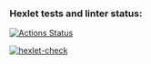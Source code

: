 ### Hexlet tests and linter status:
[![Actions Status](https://github.com/ppeter777/java-project-71/workflows/hexlet-check/badge.svg)](https://github.com/ppeter777/java-project-71/actions)

[![hexlet-check](https://github.com/ppeter777/java-project-71/actions/workflows/hexlet-check.yml/badge.svg)](https://github.com/ppeter777/java-project-71/actions/workflows/hexlet-check.yml)
